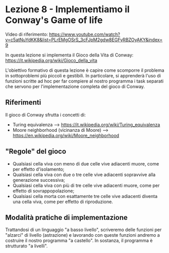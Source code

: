 # Lezione 8 - Implementiamo il Conway's Game of life
Video di riferimento: https://www.youtube.com/watch?v=c5atNuYdKK8&list=PLrEMgOSrS_3cFJpM2gdw8EGFyRBZOyAKY&index=9

In questa lezione si implementa il Gioco della Vita di Conway: https://it.wikipedia.org/wiki/Gioco_della_vita

L'obiettivo formativo di questa lezione è capire come scomporre il problema in sottoproblemi più piccoli e gestibili. In particolare, si apprenderà l'uso di funzioni scritte ad hoc per far compiere al nostro programma i task separati che servono per l'implementazione completa del gioco di Conway.

## Riferimenti
Il gioco di Conway sfrutta i concetti di:
- Turing equivalenza --> https://it.wikipedia.org/wiki/Turing_equivalenza
- Moore neighborhood (vicinanza di Moore) --> https://en.wikipedia.org/wiki/Moore_neighborhood

## "Regole" del gioco
- Qualsiasi cella viva con meno di due celle vive adiacenti muore, come per effetto d'isolamento;
- Qualsiasi cella viva con due o tre celle vive adiacenti sopravvive alla generazione successiva;
- Qualsiasi cella viva con più di tre celle vive adiacenti muore, come per effetto di sovrappopolazione;
- Qualsiasi cella morta con esattamente tre celle vive adiacenti diventa una cella viva, come per effetto di riproduzione.

## Modalità pratiche di implementazione
Trattandosi di un linguaggio "a basso livello", scriveremo delle funzioni per "alzarci" di livello (astrazione) e lavorando con queste funzioni andremo a costruire il nostro programma "a castello". In sostanza, il programma è strutturato "a livelli".

